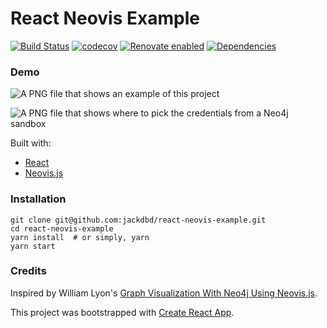 # React Neovis Example

[![Build Status](https://travis-ci.org/jackdbd/react-neovis-example.svg?branch=master)](https://travis-ci.org/jackdbd/react-neovis-example) [![codecov](https://codecov.io/gh/jackdbd/react-neovis-example/branch/master/graph/badge.svg)](https://codecov.io/gh/jackdbd/react-neovis-example) [![Renovate enabled](https://img.shields.io/badge/renovate-enabled-brightgreen.svg)](https://renovateapp.com/) [![Dependencies](https://david-dm.org/jackdbd/react-neovis-example.svg)](https://david-dm.org/jackdbd/react-neovis-example)


### Demo

![A PNG file that shows an example of this project](https://github.com/jackdbd/react-neovis-example/blob/master/screenshots/example.png "Example")

![A PNG file that shows where to pick the credentials from a Neo4j sandbox](https://github.com/jackdbd/react-neovis-example/blob/master/screenshots/neo4j-sandbox-credentials.png "Neo4j Sandbox Credentials")


Built with:

- [React](https://reactjs.org/)
- [Neovis.js](https://github.com/neo4j-contrib/neovis.js)


### Installation

```
git clone git@github.com:jackdbd/react-neovis-example.git
cd react-neovis-example
yarn install  # or simply, yarn
yarn start
```


### Credits

Inspired by William Lyon's [Graph Visualization With Neo4j Using Neovis.js](https://medium.com/neo4j/graph-visualization-with-neo4j-using-neovis-js-a2ecaaa7c379).

This project was bootstrapped with [Create React App](https://github.com/facebookincubator/create-react-app).
